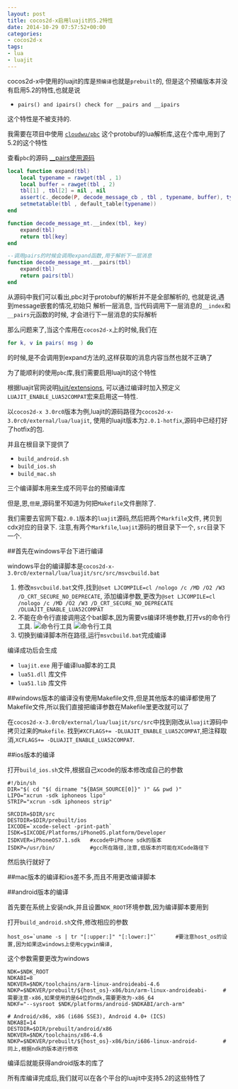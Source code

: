 ```yaml
---
layout: post
title: cocos2d-x启用luajit的5.2特性
date: 2014-10-29 07:57:52+00:00
categories:
- cocos2d-x
tags:
- lua
- luajit
---
```


cocos2d-x中使用的luajit的库是`预编译`也就是`prebuilt`的,
但是这个预编版本并没有启用5.2的特性,也就是说

+   `pairs() and ipairs() check for __pairs and __ipairs`

这个特性是不被支持的.

我需要在项目中使用 [`cloudwu/pbc`](https://github.com/cloudwu/pbc)
这个protobuf的lua解析库,这在个库中,用到了5.2的这个特性

查看`pbc`的源码 [__pairs使用源码](https://github.com/cloudwu/pbc/blob/master/binding/lua/protobuf.lua#L523)

```lua
local function expand(tbl)
    local typename = rawget(tbl , 1)
    local buffer = rawget(tbl , 2)
    tbl[1] , tbl[2] = nil , nil
    assert(c._decode(P, decode_message_cb , tbl , typename, buffer), typename)
    setmetatable(tbl , default_table(typename))
end

function decode_message_mt.__index(tbl, key)
    expand(tbl)
    return tbl[key]
end

--调用pairs的时候会调用expand函数,用于解析下一层消息
function decode_message_mt.__pairs(tbl)
    expand(tbl)
    return pairs(tbl)
end
```

从源码中我们可以看出,pbc对于protobuf的解析并不是全部解析的,
也就是说,遇到message嵌套的情况,初始只
解析一层消息,
当代码调用下一层消息的`__index`和`__pairs`元函数的时候,
才会进行下一层消息的实际解析

那么问题来了,当这个库用在`cocos2d-x`上的时候,我们在

```lua
for k, v in pairs( msg ) do
```

的时候,是不会调用到expand方法的,这样获取的消息内容当然也就不正确了

为了能顺利的使用`pbc`库,我们需要启用luajit的这个特性

根据luajit官网说明[lujit/extensions](http://luajit.org/extensions.html),
可以通过编译时加入预定义`LUAJIT_ENABLE_LUA52COMPAT`宏来启用这一特性.

以`cocos2d-x 3.0rc0`版本为例,luajit的源码路径为`cocos2d-x-3.0rc0/external/lua/luajit`,
使用的luajit版本为`2.0.1-hotfix`,源码中已经打好了hotfix的包.

并且在根目录下提供了

+   `build_android.sh`
+   `build_ios.sh`
+   `build_mac.sh`

三个编译脚本用来生成不同平台的预编译库

但是,恩,`但是`,源码里不知道为何把`Makefile`文件删除了.

我们需要去官网下载`2.0.1`版本的`luajit`源码,然后把两个`Markfile`文件,
拷贝到cdx对应的目录下. 注意,有两个`Markfile`,`luajit`源码的根目录下一个,
`src`目录下一个.

##首先在windows平台下进行编译

windows平台的编译脚本是`cocos2d-x-3.0rc0/external/lua/luajit/src/src/msvcbuild.bat`

1.  修改`msvcbuild.bat`文件,找到`@set LJCOMPILE=cl /nologo /c /MD /O2 /W3 /D_CRT_SECURE_NO_DEPRECATE`,
添加编译参数,更改为`@set LJCOMPILE=cl /nologo /c /MD /O2 /W3 /D_CRT_SECURE_NO_DEPRECATE /DLUAJIT_ENABLE_LUA52COMPAT`
2.  不能在命令行直接调用这个bat脚本,因为需要vs编译环境参数,打开vs的命令行工具.
![命令行工具](/images/cdx_luajit_vs_tool.png)
![命令行工具](/images/cdx_luajit_vs_cmd.png)
3.  切换到编译脚本所在路径,运行`msvcbuild.bat`完成编译

编译成功后会生成

+   `luajit.exe`    用于编译lua脚本的工具
+   `lua51.dll`     库文件
+   `lua51.lib`     库文件

##windows版本的编译没有使用Makefile文件,但是其他版本的编译都使用了Makefile文件,所以我们直接把编译参数在Makefile里更改就可以了

在`cocos2d-x-3.0rc0/external/lua/luajit/src/src`中找到刚改从`luajit`源码中拷贝过来的`Makefile`.
找到`#XCFLAGS+= -DLUAJIT_ENABLE_LUA52COMPAT`,把注释取消,`XCFLAGS+= -DLUAJIT_ENABLE_LUA52COMPAT`.

##ios版本的编译

打开`build_ios.sh`文件,根据自己xcode的版本修改成自己的参数

```shell
#!/bin/sh
DIR="$( cd "$( dirname "${BASH_SOURCE[0]}" )" && pwd )"
LIPO="xcrun -sdk iphoneos lipo"
STRIP="xcrun -sdk iphoneos strip"

SRCDIR=$DIR/src
DESTDIR=$DIR/prebuilt/ios
IXCODE=`xcode-select -print-path`
ISDK=$IXCODE/Platforms/iPhoneOS.platform/Developer
ISDKVER=iPhoneOS7.1.sdk   #xcode中iPhone sdk的版本
ISDKP=/usr/bin/           #gcc所在路径,注意,低版本的可能在XCode路径下
```

然后执行就好了

##mac版本的编译和ios差不多,而且不用更改编译脚本

##android版本的编译

首先要在系统上安装ndk,并且设置`NDK_ROOT`环境参数,因为编译脚本要用到

打开`build_android.sh`文件,修改相应的参数

```shell
host_os=`uname -s | tr "[:upper:]" "[:lower:]"`      #要注意host_os的设置,因为如果这windows上使用cygwin编译,
```
这个参数需要更改为windows


```shell
NDK=$NDK_ROOT
NDKABI=8
NDKVER=$NDK/toolchains/arm-linux-androideabi-4.6
NDKP=$NDKVER/prebuilt/${host_os}-x86/bin/arm-linux-androideabi-     #需要注意-x86,如果使用的是64位的ndk,需要更改为-x86_64
NDKF="--sysroot $NDK/platforms/android-$NDKABI/arch-arm"
```

```shell
# Android/x86, x86 (i686 SSE3), Android 4.0+ (ICS)
NDKABI=14
DESTDIR=$DIR/prebuilt/android/x86
NDKVER=$NDK/toolchains/x86-4.6
NDKP=$NDKVER/prebuilt/${host_os}-x86/bin/i686-linux-android-        #同上,根据ndk的版本进行修改
```

编译后就能获得android版本的库了

所有库编译完成后,我们就可以在各个平台的luajit中支持5.2的这些特性了
